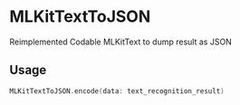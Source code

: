 # MLKitTextToJSON
Reimplemented Codable MLKitText to dump result as JSON

## Usage

```swift
MLKitTextToJSON.encode(data: text_recognition_result)
```
